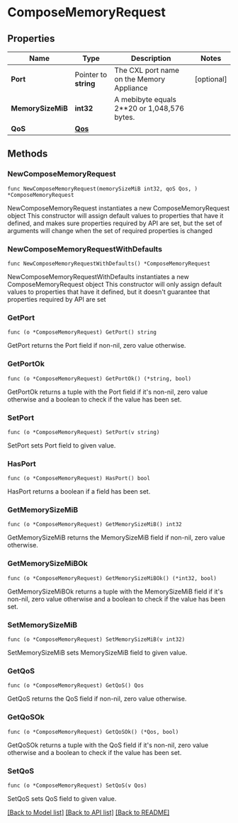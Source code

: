 # ComposeMemoryRequest

## Properties

Name | Type | Description | Notes
------------ | ------------- | ------------- | -------------
**Port** | Pointer to **string** | The CXL port name on the Memory Appliance | [optional] 
**MemorySizeMiB** | **int32** | A mebibyte equals 2**20 or 1,048,576 bytes. | 
**QoS** | [**Qos**](Qos.md) |  | 

## Methods

### NewComposeMemoryRequest

`func NewComposeMemoryRequest(memorySizeMiB int32, qoS Qos, ) *ComposeMemoryRequest`

NewComposeMemoryRequest instantiates a new ComposeMemoryRequest object
This constructor will assign default values to properties that have it defined,
and makes sure properties required by API are set, but the set of arguments
will change when the set of required properties is changed

### NewComposeMemoryRequestWithDefaults

`func NewComposeMemoryRequestWithDefaults() *ComposeMemoryRequest`

NewComposeMemoryRequestWithDefaults instantiates a new ComposeMemoryRequest object
This constructor will only assign default values to properties that have it defined,
but it doesn't guarantee that properties required by API are set

### GetPort

`func (o *ComposeMemoryRequest) GetPort() string`

GetPort returns the Port field if non-nil, zero value otherwise.

### GetPortOk

`func (o *ComposeMemoryRequest) GetPortOk() (*string, bool)`

GetPortOk returns a tuple with the Port field if it's non-nil, zero value otherwise
and a boolean to check if the value has been set.

### SetPort

`func (o *ComposeMemoryRequest) SetPort(v string)`

SetPort sets Port field to given value.

### HasPort

`func (o *ComposeMemoryRequest) HasPort() bool`

HasPort returns a boolean if a field has been set.

### GetMemorySizeMiB

`func (o *ComposeMemoryRequest) GetMemorySizeMiB() int32`

GetMemorySizeMiB returns the MemorySizeMiB field if non-nil, zero value otherwise.

### GetMemorySizeMiBOk

`func (o *ComposeMemoryRequest) GetMemorySizeMiBOk() (*int32, bool)`

GetMemorySizeMiBOk returns a tuple with the MemorySizeMiB field if it's non-nil, zero value otherwise
and a boolean to check if the value has been set.

### SetMemorySizeMiB

`func (o *ComposeMemoryRequest) SetMemorySizeMiB(v int32)`

SetMemorySizeMiB sets MemorySizeMiB field to given value.


### GetQoS

`func (o *ComposeMemoryRequest) GetQoS() Qos`

GetQoS returns the QoS field if non-nil, zero value otherwise.

### GetQoSOk

`func (o *ComposeMemoryRequest) GetQoSOk() (*Qos, bool)`

GetQoSOk returns a tuple with the QoS field if it's non-nil, zero value otherwise
and a boolean to check if the value has been set.

### SetQoS

`func (o *ComposeMemoryRequest) SetQoS(v Qos)`

SetQoS sets QoS field to given value.



[[Back to Model list]](../README.md#documentation-for-models) [[Back to API list]](../README.md#documentation-for-api-endpoints) [[Back to README]](../README.md)


